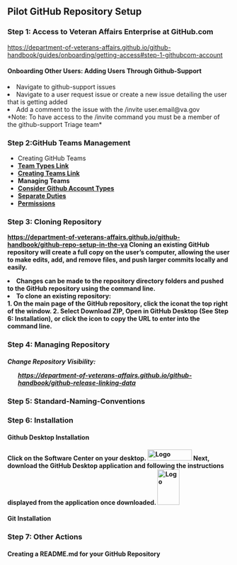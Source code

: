 ## Pilot GitHub Repository Setup 
### Step 1: Access to Veteran Affairs Enterprise at GitHub.com 
<a> https://department-of-veterans-affairs.github.io/github-handbook/guides/onboarding/getting-access#step-1-githubcom-account </a>

#### Onboarding Other Users: Adding Users Through Github-Support
<li> Navigate to github-support issues </li>
<li> Navigate to a user request issue or create a new issue detailing the user that is getting added </li>
<li> Add a comment to the issue with the /invite user.email@va.gov </li>
 *Note: To have access to the /invite command you must be a member of the github-support Triage team* 

### Step 2:GitHub Teams Management
- Creating GitHub Teams 
  <li><a href="https://dvagov.sharepoint.com/sites/OITEPMOCMDepartment/SitePages/3.10-GitHub-Team-Types.aspx"><strong> Team Types Link</a></li>
  <li><a href="https://department-of-veterans-affairs.github.io/github-handbook/github-teams-in-the-va"><strong> Creating Teams Link</a></li>
- Managing Teams
  <li><a href="https://docs.github.com/en/get-started/learning-about-github/types-of-github-accounts"><strong>Consider Github Account Types </a></li>
  <li><a href=" https://department-of-veterans-affairs.github.io/github-handbook/separate-duties-at-the-va"><strong>Separate Duties </a></li>
  <li><a href="https://department-of-veterans-affairs.github.io/github-handbook/guides/features/access-permissions"><strong> Permissions</a>

### Step 3: Cloning Repository  
<a> https://department-of-veterans-affairs.github.io/github-handbook/github-repo-setup-in-the-va </a>
Cloning an existing GitHub repository will create a full copy on the user’s computer, allowing the user to make edits, 
add, and remove files, and push larger commits locally and easily. 
<li>Changes can be made to the repository directory folders and pushed to the GitHub repository using the command line.  </li>
<li>To clone an existing repository: </li>
    1. On the main page of the GitHub repository, click the iconat the top right of the window.  
    2. Select Download ZIP, Open in GitHub Desktop (See Step 6: Installation), or click the icon to copy the URL to enter into the command line.


### Step 4: Managing Repository  
##### Change Repository Visibility: <ul> https://department-of-veterans-affairs.github.io/github-handbook/github-release-linking-data </a>
### Step 5: Standard-Naming-Conventions 

### Step 6: Installation 
#### Github Desktop Installation 
Click on the Software Center on your desktop. 
<img src="https://user-images.githubusercontent.com/105750400/182799638-8b986305-3726-499f-92df-ae319d04c2c6.png" alt="Logo" width="100" height="25">
Next, download the GitHub Desktop application and following the instructions displayed from the application once downloaded.
  <img src="https://user-images.githubusercontent.com/105750400/182800055-dccd42af-a1ba-4c8b-9aa1-f3fde39f74e5.png" alt="Logo" width="50" height="80"> 

#### Git Installation 


### Step 7: Other Actions
#### Creating a README.md for your GitHub Repository 
####

